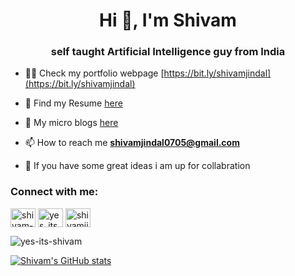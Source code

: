 <h1 align="center">Hi 👋, I'm Shivam</h1> 
<h3 align="center">self taught Artificial Intelligence guy from India</h3>

- 👨‍💻 Check my portfolio webpage [https://bit.ly/shivamjindal](https://bit.ly/shivamjindal)

- 📄 Find my Resume [here](https://github.com/yes-its-shivam/Resume/blob/main/shivam_jindal%20resume.pdf)

- 📝 My micro blogs [here](https://yes-its-shivam.github.io/ShivamJindal.github.io/microblogs.html)

- 📫 How to reach me **shivamjindal0705@gmail.com**

- 🤝 If you have some great ideas i am up for collabration

<h3 align="left">Connect with me:</h3>
<p align="left">
<a href="https://linkedin.com/in/shivam-jindal-961558220" target="blank"><img align="center" src="https://raw.githubusercontent.com/rahuldkjain/github-profile-readme-generator/master/src/images/icons/Social/linked-in-alt.svg" alt="shivam-jindal-961558220" height="30" width="40" /></a>
<a href="https://instagram.com/yes_its_shivam" target="blank"><img align="center" src="https://raw.githubusercontent.com/rahuldkjain/github-profile-readme-generator/master/src/images/icons/Social/instagram.svg" alt="yes_its_shivam" height="30" width="40" /></a>
<a href="https://www.hackerrank.com/shivamjindal0705" target="blank"><img align="center" src="https://raw.githubusercontent.com/rahuldkjain/github-profile-readme-generator/master/src/images/icons/Social/hackerrank.svg" alt="shivamjindal0705" height="30" width="40" /></a>
</p>

<p><img align="center" src="https://github-readme-stats.vercel.app/api/top-langs?username=yes-its-shivam&show_icons=true&locale=en&layout=compact" alt="yes-its-shivam" /></p>


[![Shivam's GitHub stats](https://github-readme-stats.vercel.app/api?username=yes-its-shivam)](https://github.com/anuraghazra/github-readme-stats)
